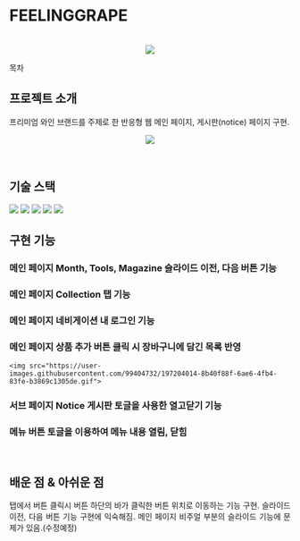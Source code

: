 # FEELINGGRAPE

<p align="center">
  <br>
  <img src="https://user-images.githubusercontent.com/99404732/196229700-a3a6a9bd-bb38-4cdc-8845-27494d4b9580.png">
  <br>
</p>

목차

## 프로젝트 소개

<p align="justify">
프리미엄 와인 브랜드를 주제로 한 반응형 웹 메인 페이지,
게시판(notice) 페이지 구현.
</p>

<p align="center">
    <img src="https://user-images.githubusercontent.com/99404732/196265765-a63202a3-6cd0-4995-9215-334a9fd5fd92.gif">
</p>

<br>

## 기술 스택


  <img src="https://img.shields.io/badge/html5-E34F26?style=for-the-badge&logo=html5&logoColor=white"> 
  <img src="https://img.shields.io/badge/css-1572B6?style=for-the-badge&logo=css3&logoColor=white"> 
  <img src="https://img.shields.io/badge/javascript-F7DF1E?style=for-the-badge&logo=javascript&logoColor=black"> 
  <img src="https://img.shields.io/badge/jquery-0769AD?style=for-the-badge&logo=jquery&logoColor=white">
  <img src="https://img.shields.io/badge/github-181717?style=for-the-badge&logo=github&logoColor=white">


<br>

## 구현 기능

### 메인 페이지 Month, Tools, Magazine 슬라이드 이전, 다음 버튼 기능 

### 메인 페이지 Collection 탭 기능 

### 메인 페이지 네비게이션 내 로그인 기능 

### 메인 페이지 상품 추가 버튼 클릭 시 장바구니에 담긴 목록 반영

    <img src="https://user-images.githubusercontent.com/99404732/197204014-8b40f88f-6ae6-4fb4-83fe-b3869c1305de.gif">


### 서브 페이지 Notice 게시판 토글을 사용한 열고닫기 기능 

### 메뉴 버튼 토글을 이용하여 메뉴 내용 열림, 닫힘

<br>

## 배운 점 & 아쉬운 점

<p align="justify">
탭에서 버튼 클릭시 버튼 하단의 바가 클릭한 버튼 위치로 이동하는 기능 구현.
슬라이드 이전, 다음 버튼 기능 구현에 익숙해짐.
메인 페이지 비주얼 부분의 슬라이드 기능에 문제가 있음.(수정예정)
</p>

<br>
